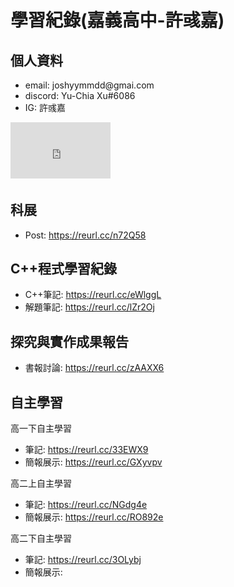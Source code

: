 <h1>學習紀錄(嘉義高中-許彧嘉)</h1>

<h2>個人資料</h2>

<ul>
	<li>email: joshyymmdd@gmai.com</li>
	<li>discord: Yu-Chia Xu#6086</li>
	<li>IG: 許彧嘉</li>
</ul>

<p><iframe align="left" frameborder="0" height="90" name="test" scrolling="no" src="https://www.youtube.com/watch?v=96nEj0x7uIw&amp;list=PL_Zw-CNTrpilixamRlTVvLOWQUJCHlrXo&amp;index=1&amp;ab_channel=Yu-ChiaHsu" title="u/3qu04" width="160"></iframe></p>

<h2 dir="auto">&nbsp;</h2>

<h2 dir="auto">&nbsp;</h2>

<h2 dir="auto">科展</h2>

<ul dir="auto">
	<li>Post:&nbsp;<a href="https://reurl.cc/n72Q58" rel="nofollow">https://reurl.cc/n72Q58</a></li>
</ul>

<h2 dir="auto">C++程式學習紀錄</h2>

<ul dir="auto">
	<li>C++筆記:&nbsp;<a href="https://reurl.cc/eWlggL" rel="nofollow">https://reurl.cc/eWlggL</a></li>
	<li>解題筆記:&nbsp;<a href="https://reurl.cc/lZr2Oj" rel="nofollow">https://reurl.cc/lZr2Oj</a></li>
</ul>

<h2 dir="auto">探究與實作成果報告</h2>

<ul dir="auto">
	<li>書報討論:&nbsp;<a href="https://reurl.cc/zAAXX6" rel="nofollow">https://reurl.cc/zAAXX6</a></li>
</ul>

<h2 dir="auto">自主學習</h2>

<p dir="auto">高一下自主學習</p>

<ul dir="auto">
	<li>筆記:&nbsp;<a href="https://reurl.cc/33EWX9" rel="nofollow">https://reurl.cc/33EWX9</a></li>
	<li>簡報展示:&nbsp;<a href="https://reurl.cc/GXyvpv" rel="nofollow">https://reurl.cc/GXyvpv</a></li>
</ul>

<p dir="auto">高二上自主學習</p>

<ul dir="auto">
	<li>筆記:&nbsp;<a href="https://reurl.cc/NGdg4e" rel="nofollow">https://reurl.cc/NGdg4e</a></li>
	<li>簡報展示:&nbsp;<a href="https://reurl.cc/RO892e" rel="nofollow">https://reurl.cc/RO892e</a></li>
</ul>

<p dir="auto">高二下自主學習</p>

<ul dir="auto">
	<li>筆記:&nbsp;<a href="https://reurl.cc/3OLybj" rel="nofollow">https://reurl.cc/3OLybj</a></li>
	<li>簡報展示:</li>
</ul>
